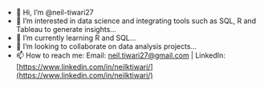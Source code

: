 - 👋 Hi, I’m @neil-tiwari27
- 👀 I’m interested in data science and integrating tools such as SQL, R and Tableau to generate insights...
- 🌱 I’m currently learning R and SQL...
- 💞️ I’m looking to collaborate on data analysis projects...
- 📫 How to reach me: Email: [neil.tiwari27@gmail.com](mailto:neil.tiwari27@gmail.com) | LinkedIn: [https://www.linkedin.com/in/neilktiwari/](https://www.linkedin.com/in/neilktiwari/)

<!---
neil-tiwari27/neil-tiwari27 is a ✨ special ✨ repository because its `README.md` (this file) appears on your GitHub profile.
You can click the Preview link to take a look at your changes.
--->
